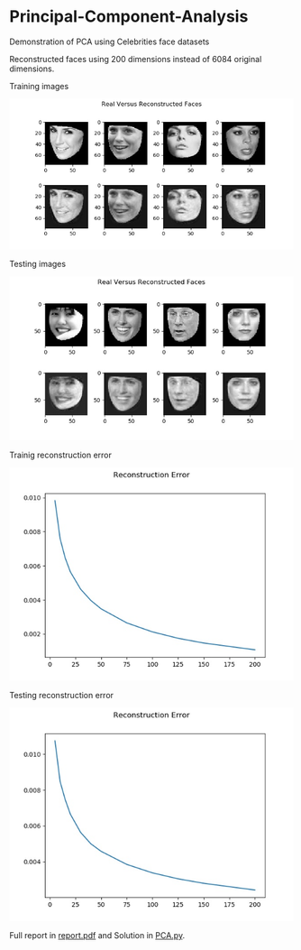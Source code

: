 # Principal-Component-Analysis
Demonstration of PCA using Celebrities face datasets

Reconstructed faces using 200 dimensions instead of 6084 original dimensions.

Training images

![alt text](reconstedfaces_training.jpg)

Testing images

![alt text](reconstedfaces_testing.jpg)


Trainig reconstruction error

![alt text](reconstruction_error_training.jpg)

Testing reconstruction error

![alt text](reconstruction_error_testing.jpg)


Full report in [report.pdf](report.pdf) and Solution in [PCA.py](PCA.py).
